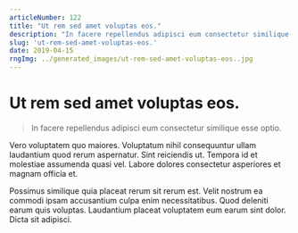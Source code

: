 ```yaml
---
articleNumber: 122
title: "Ut rem sed amet voluptas eos."
description: "In facere repellendus adipisci eum consectetur similique esse optio."
slug: 'ut-rem-sed-amet-voluptas-eos.'
date: 2019-04-15
rngImg: ../generated_images/ut-rem-sed-amet-voluptas-eos..jpg
---
```


# Ut rem sed amet voluptas eos.

> In facere repellendus adipisci eum consectetur similique esse optio.

Vero voluptatem quo maiores. Voluptatum nihil consequuntur ullam laudantium quod rerum aspernatur. Sint reiciendis ut. Tempora id et molestiae assumenda quasi vel. Labore dolores consectetur asperiores et magnam officia et.
 Possimus similique quia placeat rerum sit rerum est. Velit nostrum ea commodi ipsam accusantium culpa enim necessitatibus. Quod deleniti earum quis voluptas. Laudantium placeat voluptatem eum earum sint dolor. Dicta sit adipisci.
